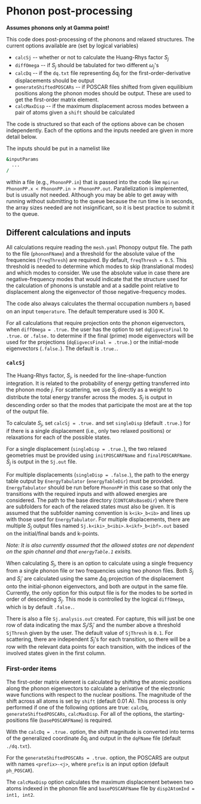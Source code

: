 # Phonon post-processing

**Assumes phonons only at Gamma point!** 

This code does post-processing of the phonons and relaxed structures. The current options available are (set by logical variables)
* `calcSj` -- whether or not to calculate the Huang-Rhys factor $S_j$
* `diffOmega` -- if $S_j$ should be tabulated for two different $\omega_j$'s
* `calcDq` -- if the `dq.txt` file representing $\delta q_j$ for the first-order-derivative displacements should be output
* `generateShiftedPOSCARs` -- if POSCAR files shifted from given equilibium positions along the phonon modes should be output. These are used to get the first-order matrix element.
* `calcMaxDisp` -- if the maximum displacement across modes between a pair of atoms given a `shift` should be calculated

The code is structured so that each of the options above can be chosen independently. Each of the options and the inputs needed are given in more detail below. 

The inputs should be put in a namelist like
```f90
&inputParams
  ...
/
```
within a file (e.g., `PhononPP.in`) that is passed into the code like `mpirun PhononPP.x < PhononPP.in > PhononPP.out`. Parallelization is implemented, but is usually not needed. Although you may be able to get away with running without submitting to the queue because the run time is in seconds, the array sizes needed are not insignificant, so it is best practice to submit it to the queue. 

## Different calculations and inputs

All calculations require reading the `mesh.yaml` Phonopy output file. The path to the file (`phononFName`) and a threshold for the absolute value of the frequencies (`freqThresh`) are required. By default, `freqThresh = 0.5`. This threshold is needed to determine which modes to skip (translational modes) and which modes to consider. We use the absolute value in case there are negative-frequency modes that would indicate that the structure used for the calculation of phonons is unstable and at a saddle point relative to displacement along the eigenvector of those negative-frequency modes. 

The code also always calculates the thermal occupation numbers $n_j$ based on an input `temperature`. The default temperature used is 300 K.

For all calculations that require projection onto the phonon eigenvectors, when `diffOmega = .true.` the user has the option to set `dqEigvecsFinal` to `.true.` or `.false.` to determine if the final (prime) mode eigenvectors will be used for the projections (`dqEigvecsFinal = .true.`) or the initial-mode eigenvectors (`.false.`). The default is `.true.`. 


### `calcSj`

The Huang-Rhys factor, $S_j$, is needed for the line-shape-function integration. It is related to the probability of energy getting transferred into the phonon mode $j$. For scattering, we use $S_j$ directly as a weight to distribute the total energy transfer across the modes. $S_j$ is output in descending order so that the modes that participate the most are at the top of the output file. 

To calculate $S_j$, set `calcSj = .true.` and set `singleDisp` (default `.true.`) for if there is a single displacement (i.e., only two relaxed positions) or relaxations for each of the possible states. 

For a single displacement (`singleDisp = .true.`), the two relaxed geometries must be provided using `initPOSCARFName` and `finalPOSCARFName`. $S_j$ is output in the `Sj.out` file.

For multiple displacements (`singleDisp = .false.`), the path to the energy table output by `EnergyTabulator` (`energyTableDir`) must be provided. `EnergyTabulator` should be run before `PhononPP` in this case so that only the transitions with the required inputs and with allowed energies are considered. The path to the base directory (`CONTCARsBaseDir`) where there are subfolders for each of the relaxed states must also be given. It is assumed that the subfolder naming convention is `k<ik>_b<ib>` and lines up with those used for `EnergyTabulator`. For multiple displacements, there are multiple $S_j$ output files named `Sj.k<iki>_b<ibi>.k<ikf>_b<ibf>.out` based on the initial/final bands and k-points.

_Note: It is also currently assumed that the allowed states are not dependent on the spin channel and that `energyTable.1` exisits._

When calculating $S_j$, there is an option to calculate using a single frequency from a single phonon file or two frequencies using two phonon files. Both $S_j$ and $S_j'$ are calculated using the same $\Delta q_j$ projection of the displacement onto the initial-phonon eigenvectors, and both are output in the same file. Currently, the only option for this output file is for the modes to be sorted in order of descending $S_j$. This mode is controlled by the logical `diffOmega`, which is by default `.false.`.

There is also a file `Sj.analysis.out` created. For capture, this will just be one row of data indicating the max $S_j/S_j'$ and the number above a threshold `SjThresh` given by the user. The default value of `SjThresh` is `0.1`. For scattering, there are independent $S_j$'s for each transition, so there will be a row with the relevant data points for each transition, with the indices of the involved states given in the first column. 

### First-order items

The first-order matrix element is calculated by shifting the atomic positions along the phonon eigenvectors to calculate a derivative of the electronic wave functions with respect to the nuclear positions. The magnitude of the shift across all atoms is set by `shift` (default 0.01 A). This process is only performed if one of the following options are true: `calcDq`, `generateShiftedPOSCARs`, `calcMaxDisp`. For all of the options, the starting-positions file (`basePOSCARFName`) is required. 

With the `calcDq = .true.` option, the shift magnitude is converted into terms of the generalized coordinate $\delta q_j$ and output in the `dqFName` file (default `./dq.txt`). 

For the `generateShiftedPOSCARs = .true.` option, the POSCARS are output with names `<prefix>-<j>`, where `prefix` is an input option (default `ph_POSCAR`).

The `calcMaxDisp` option calculates the maximum displacement between two atoms indexed in the phonon file and `basePOSCARFName` file by `disp2AtomInd = int1, int2`. 
